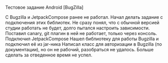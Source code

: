 Тестовое задание Android [BugZilla]

С Bugzilla и JetpackCompose ранее не работал.
Начал делать задание с подключения этих библиотек.
Не сразу понял, что с обычной версией студии работать не будет, долго пытался настроить зависимости.
Поставил canary, git плагин в ней не работает, только через консоль.
Подключил JetpackCompose
Нашел библиотеку для работы Bugzilla и подключил её из jar-ника
Написал класс для авторизации в Bugzilla (по документации), но он не рабочий, разобраться не удалось.
Больше сделать за отведенное время не успел.
